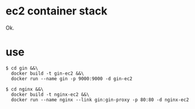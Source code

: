 ec2 container stack
====

Ok.

use
====

    $ cd gin &&\
      docker build -t gin-ec2 &&\
      docker run --name gin -p 9000:9000 -d gin-ec2

    $ cd nginx &&\
      docker build -t nginx-ec2 &&\
      docker run --name nginx --link gin:gin-proxy -p 80:80 -d nginx-ec2
